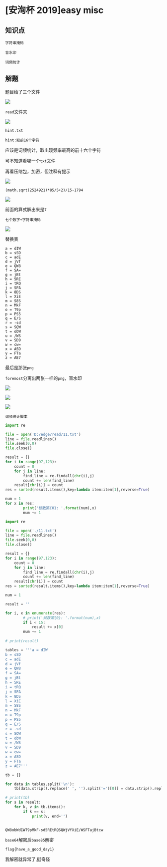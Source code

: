# [安洵杯 2019]easy misc

## 知识点

`字符串掩码`

`盲水印`

`词频统计`

## 解题

题目给了三个文件

![](./img/92-1.png)

`read`文件夹

![](./img/92-2.png)

`hint.txt`

```
hint:取前16个字符
```

应该是词频统计，取出现频率最高的前十六个字符

可不知道看哪一个`txt`文件

再看压缩包，加密，但注释有提示

![](./img/92-3.png)

```
(math.sqrt(2524921)*85/5+2)/15-1794
```

![](./img/92-4.png)

前面的算式解出来是`7`

`七个数字+字符串掩码`

![](./img/92-5.png)

替换表

```
a = dIW
b = sSD
c = adE 
d = jVf
e = QW8
f = SA=
g = jBt
h = 5RE
i = tRQ
j = SPA
k = 8DS
l = XiE
m = S8S
n = MkF
o = T9p
p = PS5
q = E/S
r = -sd
s = SQW
t = obW
u = /WS
v = SD9
w = cw=
x = ASD
y = FTa
z = AE7
```

最后是那张`png`

`foremost`分离出两张一样的`png`，盲水印

![](./img/92-6.png)

![](./img/92-7.png)



![](./img/92-8.png)

`词频统计脚本`

```python
import re

file = open('D:/edge/read/11.txt')    
line = file.readlines()
file.seek(0,0)
file.close()

result = {}
for i in range(97,123):
    count = 0
    for j in line:
        find_line = re.findall(chr(i),j)
        count += len(find_line)
    result[chr(i)] = count
res = sorted(result.items(),key=lambda item:item[1],reverse=True)

num = 1
for x in res:
        print('频数第{0}: '.format(num),x)
        num += 1
```

```python
import re

file = open('./11.txt')    
line = file.readlines()
file.seek(0,0)
file.close()

result = {}
for i in range(97,123):
    count = 0
    for j in line:
        find_line = re.findall(chr(i),j)
        count += len(find_line)
    result[chr(i)] = count
res = sorted(result.items(),key=lambda item:item[1],reverse=True)

num = 1

result = ''

for i, x in enumerate(res):
        # print('频数第{0}: '.format(num),x)
        if i < 15:
            result += x[0]
        num += 1
        
# print(result)

tables = '''a = dIW
b = sSD
c = adE 
d = jVf
e = QW8
f = SA=
g = jBt
h = 5RE
i = tRQ
j = SPA
k = 8DS
l = XiE
m = S8S
n = MkF
o = T9p
p = PS5
q = E/S
r = -sd
s = SQW
t = obW
u = /WS
v = SD9
w = cw=
x = ASD
y = FTa
z = AE7'''

tb = {}

for data in tables.split('\n'):
    tb[data.strip().replace(' ', '').split('=')[0]] = data.strip().replace(' ', '').split('=')[1]

# print(tb)
for s in result:
    for k, v in tb.items():
        if k == s:
            print(v, end='')
        
```

```
QW8obWdIWT9pMkF-sd5REtRQSQWjVfXiE/WSFTajBtcw
```

`base64`解密后`base85`解密

```
flag{have_a_good_day1}
```

我解密就异常了,挺奇怪